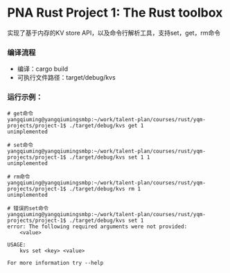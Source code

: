# PNA Rust Project 1: The Rust toolbox

实现了基于内存的KV store API，以及命令行解析工具，支持set，get，rm命令

### 编译流程
- 编译：cargo build
- 可执行文件路径：target/debug/kvs

### 运行示例：
```bsh 运行示例
# get命令
yangqiuming@yangqiumingsmbp:~/work/talent-plan/courses/rust/yqm-projects/project-1$ ./target/debug/kvs get 1
unimplemented

# set命令
yangqiuming@yangqiumingsmbp:~/work/talent-plan/courses/rust/yqm-projects/project-1$ ./target/debug/kvs set 1 1
unimplemented

# rm命令
yangqiuming@yangqiumingsmbp:~/work/talent-plan/courses/rust/yqm-projects/project-1$ ./target/debug/kvs rm 1
unimplemented

# 错误的set命令
yangqiuming@yangqiumingsmbp:~/work/talent-plan/courses/rust/yqm-projects/project-1$ ./target/debug/kvs set 1
error: The following required arguments were not provided:
    <value>

USAGE:
    kvs set <key> <value>

For more information try --help
```